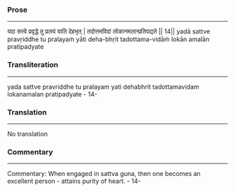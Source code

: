 ### Prose 
 --- 
यदा सत्त्वे प्रवृद्धे तु प्रलयं याति देहभृत् |
तदोत्तमविदां लोकानमलान्प्रतिपद्यते || 14||
yadā sattve pravṛiddhe tu pralayaṁ yāti deha-bhṛit
tadottama-vidāṁ lokān amalān pratipadyate

### Transliteration 
 --- 
yada sattve pravriddhe tu pralayam yati dehabhrit tadottamavidam lokanamalan pratipadyate - 14-

### Translation 
 --- 
No translation

### Commentary 
 --- 
Commentary: When engaged in sattva guna, then one becomes an excellent person - attains purity of heart. - 14-